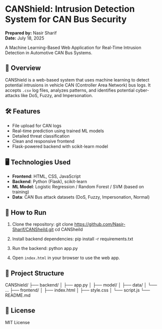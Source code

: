 # CANShield: Intrusion Detection System for CAN Bus Security

**Prepared by:** Nasir Sharif  
**Date:** July 18, 2025  

A Machine Learning-Based Web Application for Real-Time Intrusion Detection in Automotive CAN Bus Systems.

## 🚗 Overview

CANShield is a web-based system that uses machine learning to detect potential intrusions in vehicle CAN (Controller Area Network) bus logs. It accepts `.csv` log files, analyzes patterns, and identifies potential cyber-attacks like DoS, Fuzzy, and Impersonation.

## 🛠️ Features

- File upload for CAN logs
- Real-time prediction using trained ML models
- Detailed threat classification
- Clean and responsive frontend
- Flask-powered backend with scikit-learn model

## 🖥️ Technologies Used

- **Frontend**: HTML, CSS, JavaScript
- **Backend**: Python (Flask), scikit-learn
- **ML Model**: Logistic Regression / Random Forest / SVM (based on training)
- **Data**: CAN Bus attack datasets (DoS, Fuzzy, Impersonation, Normal)

## 🚀 How to Run

1. Clone the repository:
git clone https://github.com/Nasir-Sharif/CANSheild.git
cd CANSheild


2. Install backend dependencies:
pip install -r requirements.txt


3. Run the backend:
python app.py



4. Open `index.html` in your browser to use the web app.

## 📁 Project Structure

CANShield/
├── backend/
│ ├── app.py
│ ├── model/
│ ├── data/
│ └── ...
├── frontend/
│ ├── index.html
│ ├── style.css
│ └── script.js
└── README.md


## 📜 License

MIT License